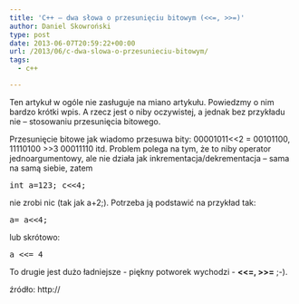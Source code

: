 ```yaml
---
title: 'C++ – dwa słowa o przesunięciu bitowym (<<=, >>=)'
author: Daniel Skowroński
type: post
date: 2013-06-07T20:59:22+00:00
url: /2013/06/c-dwa-slowa-o-przesunieciu-bitowym/
tags:
  - c++

---
```

Ten artykuł w ogóle nie zasługuje na miano artykułu. Powiedzmy o nim bardzo krótki wpis. A rzecz jest o niby oczywistej, a jednak bez przykładu nie &#8211; stosowaniu przesunięcia bitowego.  
<!--break-->

  
  
Przesunięcie bitowe jak wiadomo przesuwa bity: 00001011<<2 = 00101100, 11110100 >>3 00011110 itd. Problem polega na tym, że to niby operator jednoargumentowy, ale nie działa jak inkrementacja/dekrementacja &#8211; sama na samą siebie, zatem 

<pre class="EnlighterJSRAW cpp">int a=123; c&lt;&lt;4;</pre>

nie zrobi nic (tak jak a+2;). Potrzeba ją podstawić na przykład tak:

<pre class="EnlighterJSRAW cpp">a= a&lt;&lt;4;</pre>

lub skrótowo:

<pre class="EnlighterJSRAW cpp">a &lt;&lt;= 4</pre>

To drugie jest dużo ładniejsze - piękny potworek wychodzi - **<<=, >>=** ;-).



<div id="zrodlo">
  źródło: http://
</div>